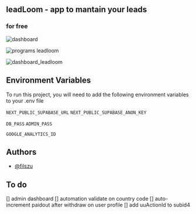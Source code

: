 ## leadLoom - app to mantain your leads

### for free



![dashboard](https://i.imgur.com/IWXQrZn.png)

![programs leadloom](https://i.imgur.com/Et1EAKO.png)

![dashboard_leadloom](https://i.imgur.com/MlKQpZz.gif)

## Environment Variables

To run this project, you will need to add the following environment variables to your .env file

`NEXT_PUBLIC_SUPABASE_URL`
`NEXT_PUBLIC_SUPABASE_ANON_KEY`

`DB_PASS`
`ADMIN_PASS`

`GOOGLE_ANALYTICS_ID`

## Authors

-   [@filszu](https://www.github.com/Filszu)

## To do
[] admin dashboard
[] automation validate on country code
[] auto-increment paidout after withdraw on user profile
[] add uuActionId to subid4 
